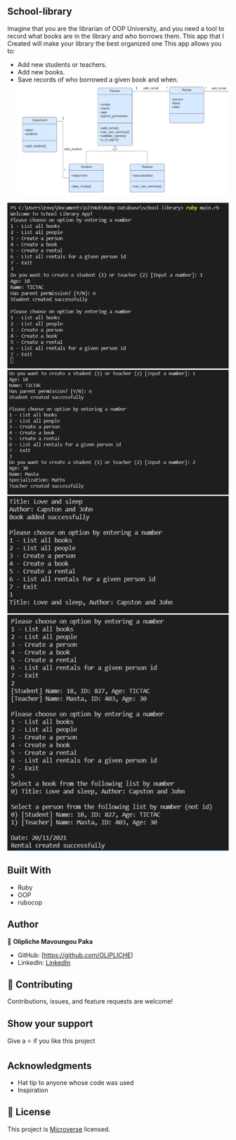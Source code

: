 ## School-library
Imagine that you are the librarian of OOP University, and you need a tool to record what books are in the library and who borrows them. This app that I Created will make your library the best organized one 
This app allows you to:
- Add new students or teachers.
- Add new books.
- Save records of who borrowed a given book and when.
![WebImages](./images/p0.JPG)

![WebImages](./images/p1.JPG)
![WebImages](./images/p2.JPG)
![WebImages](./images/p3.JPG)
![WebImages](./images/p4.JPG)
## Built With
- Ruby
- OOP
- rubocop

## Author
👤 **Olipliche Mavoungou Paka**
- GitHub: [https://github.com/OLIPLICHE)
- LinkedIn: [LinkedIn](https://www.linkedin.com/in/olipliche/)

## 🤝 Contributing
Contributions, issues, and feature requests are welcome!

## Show your support
Give a ⭐️ if you like this project
## Acknowledgments
- Hat tip to anyone whose code was used
- Inspiration

## 📝 License
This project is [Microverse](https://www.microverse.org/) licensed.
